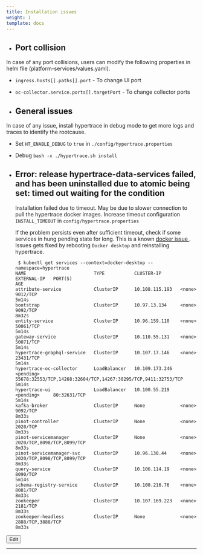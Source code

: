 ```yaml
---
title: Installation issues
weight: 1
template: docs
---
```

- ## Port collision
In case of any port collisions, users can modify the following properties in helm file (platform-services/values.yaml).

- `ingress.hosts[].paths[].port` - To change UI port
- `oc-collector.service.ports[].targetPort` - To change collector ports

- ## General issues
In case of any issue, install hypertrace in debug mode to get more logs and traces to identify the rootcause.
- Set `HT_ENABLE_DEBUG` to `true` in `./config/hypertrace.properties`
- Debug `bash -x ./hypertrace.sh install`

- ## Error: release hypertrace-data-services failed, and has been uninstalled due to atomic being set: timed out waiting for the condition
    Installation failed due to timeout. May be due to slower connection to pull the hypertrace docker images. Increase timeout configuration `INSTALL_TIMEOUT` in `config/hypertrace.properties`
    
    If the problem persists even after sufficient timeout, check if some services in hung pending state for long. 
    This is a known [ docker issue ](https://github.com/docker/for-mac/issues/2990).
    Issues gets fixed by rebooting `Docker desktop` and reinstalling hypertrace.
    ```shell script
     $ kubectl get services --context=docker-desktop --namespace=hypertrace
    NAME                         TYPE           CLUSTER-IP       EXTERNAL-IP   PORT(S)                                                          AGE
    attribute-service            ClusterIP      10.108.115.193   <none>        9012/TCP                                                         5m14s
    bootstrap                    ClusterIP      10.97.13.134     <none>        9092/TCP                                                         8m32s
    entity-service               ClusterIP      10.96.159.110    <none>        50061/TCP                                                        5m14s
    gateway-service              ClusterIP      10.110.55.131    <none>        50071/TCP                                                        5m14s
    hypertrace-graphql-service   ClusterIP      10.107.17.146    <none>        23431/TCP                                                        5m14s
    hypertrace-oc-collector      LoadBalancer   10.109.173.246   <pending>     55678:32553/TCP,14268:32604/TCP,14267:30295/TCP,9411:32753/TCP   5m14s
    hypertrace-ui                LoadBalancer   10.100.55.219    <pending>     80:32631/TCP                                                     5m14s
    kafka-broker                 ClusterIP      None             <none>        9092/TCP                                                         8m33s
    pinot-controller             ClusterIP      None             <none>        2020/TCP                                                         8m33s
    pinot-servicemanager         ClusterIP      None             <none>        2020/TCP,8098/TCP,8099/TCP                                       8m33s
    pinot-servicemanager-svc     ClusterIP      10.96.130.44     <none>        2020/TCP,8098/TCP,8099/TCP                                       8m33s
    query-service                ClusterIP      10.106.114.19    <none>        8090/TCP                                                         5m14s
    schema-registry-service      ClusterIP      10.100.216.76    <none>        8081/TCP                                                         8m33s
    zookeeper                    ClusterIP      10.107.169.223   <none>        2181/TCP                                                         8m33s
    zookeeper-headless           ClusterIP      None             <none>        2888/TCP,3888/TCP                                                8m33s
    ```

<a href="https://github.com/hypertrace/hypertrace-docs-website/tree/master/src/pages/troubleshooting/installation.md">
<button type="button">Edit</button></a>

***
